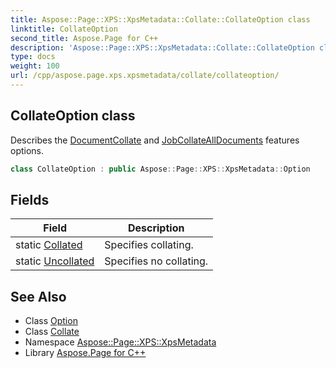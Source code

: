 ```yaml
---
title: Aspose::Page::XPS::XpsMetadata::Collate::CollateOption class
linktitle: CollateOption
second_title: Aspose.Page for C++
description: 'Aspose::Page::XPS::XpsMetadata::Collate::CollateOption class. Describes the DocumentCollate and JobCollateAllDocuments features options in C++.'
type: docs
weight: 100
url: /cpp/aspose.page.xps.xpsmetadata/collate/collateoption/
---
```

## CollateOption class


Describes the [DocumentCollate](../../documentcollate/) and [JobCollateAllDocuments](../../jobcollatealldocuments/) features options.

```cpp
class CollateOption : public Aspose::Page::XPS::XpsMetadata::Option
```

## Fields

| Field | Description |
| --- | --- |
| static [Collated](./collated/) | Specifies collating. |
| static [Uncollated](./uncollated/) | Specifies no collating. |
## See Also

* Class [Option](../../option/)
* Class [Collate](../)
* Namespace [Aspose::Page::XPS::XpsMetadata](../../)
* Library [Aspose.Page for C++](../../../)
